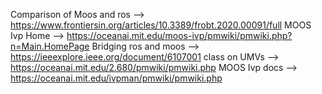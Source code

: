 Comparison of Moos and ros --> https://www.frontiersin.org/articles/10.3389/frobt.2020.00091/full
MOOS Ivp Home --> https://oceanai.mit.edu/moos-ivp/pmwiki/pmwiki.php?n=Main.HomePage
Bridging ros and moos --> https://ieeexplore.ieee.org/document/6107001
class on UMVs --> https://oceanai.mit.edu/2.680/pmwiki/pmwiki.php
MOOS Ivp docs --> https://oceanai.mit.edu/ivpman/pmwiki/pmwiki.php